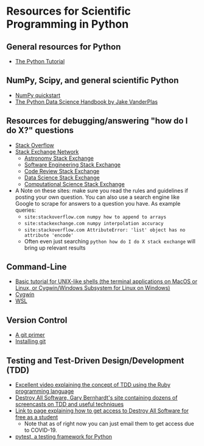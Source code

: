 # Resources for Scientific Programming in Python


## General resources for Python
 - [The Python Tutorial](https://docs.python.org/3/tutorial/)


## NumPy, Scipy, and general scientific Python
 - [NumPy quickstart](https://numpy.org/devdocs/user/quickstart.html)
 - [The Python Data Science Handbook by Jake
   VanderPlas](https://jakevdp.github.io/PythonDataScienceHandbook/)


## Resources for debugging/answering "how do I do X?" questions
 - [Stack Overflow](https://stackoverflow.com/)
 - [Stack Exchange Network](https://stackexchange.com/)
   - [Astronomy Stack Exchange](https://astronomy.stackexchange.com/)
   - [Software Engineering Stack Exchange](https://softwareengineering.stackexchange.com/)
   - [Code Review Stack Exchange](https://codereview.stackexchange.com/)
   - [Data Science Stack Exchange](https://datascience.stackexchange.com/)
   - [Computational Science Stack Exchange](https://scicomp.stackexchange.com/)
 - A Note on these sites: make sure you read the rules and guidelines if posting your own question. You can also use a search engine like Google to scrape for answers to a question you have. As example queries:
   - `site:stackoverflow.com numpy how to append to arrays`
   - `site:stackexchange.com numpy interpolation accuracy`
   - `site:stackoverflow.com AttributeError: 'list' object has no attribute 'encode'`
   - Often even just searching `python how do I do X stack exchange` will bring up relevant results


## Command-Line
 - [Basic tutorial for UNIX-like shells (the terminal applications on MacOS or Linux, or Cygwin/Windows Subsystem for Linux on Windows)](https://linuxjourney.com/lesson/the-shell)
 - [Cygwin](https://www.cygwin.com/)
 - [WSL](https://docs.microsoft.com/en-us/windows/wsl/install-win10)


## Version Control
 - [A git primer](https://danielmiessler.com/study/git/)
 - [Installing git](https://git-scm.com/book/en/v2/Getting-Started-Installing-Git)


## Testing and Test-Driven Design/Development (TDD)
 - [Excellent video explaining the concept of TDD using the Ruby programming language](https://www.youtube.com/watch?v=tdNnN5yTIeM)
 - [Destroy All Software, Gary Bernhardt's site containing dozens of screencasts on TDD and useful techniques](https://www.destroyallsoftware.com/screencasts/catalog)
 - [Link to page explaining how to get access to Destroy All Software for free as a student](https://www.destroyallsoftware.com/postcard)
   - Note that as of right now you can just email them to get access due to COVID-19.
 - [pytest, a testing framework for Python](https://docs.pytest.org/en/latest/getting-started.html)
